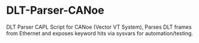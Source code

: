 # DLT-Parser-CANoe
DLT Parser CAPL Script for CANoe (Vector VT System), Parses DLT frames from Ethernet and exposes keyword hits via sysvars for automation/testing.
